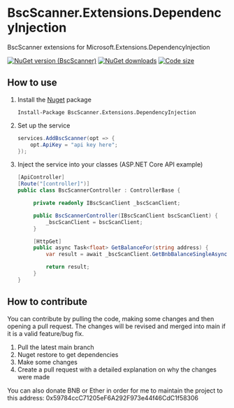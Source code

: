 # BscScanner.Extensions.DependencyInjection
 BscScanner extensions for Microsoft.Extensions.DependencyInjection 

[![NuGet version (BscScanner)](https://img.shields.io/github/license/pippinmole/BscScanner.Extensions.DependencyInjection?style=for-the-badge)](https://www.nuget.org/packages/BscScanner.Extensions.DependencyInjection)
[![NuGet downloads](https://img.shields.io/nuget/dt/BscScanner.Extensions.DependencyInjection?style=for-the-badge)](https://www.nuget.org/packages/BscScanner.Extensions.DependencyInjection)
[![Code size](https://img.shields.io/github/languages/code-size/pippinmole/BscScanner.Extensions.DependencyInjection?style=for-the-badge)](https://github.com/pippinmole/BscScanner.Extensions.DependencyInjection)

## How to use

1. Install the [Nuget](https://www.nuget.org/packages/BscScanner) package
    ```cli
    Install-Package BscScanner.Extensions.DependencyInjection
    ```
2. Set up the service
    ```cs
    services.AddBscScanner(opt => {
        opt.ApiKey = "api key here";
    });
    ```
3. Inject the service into your classes (ASP.NET Core API example)
   ```cs
   [ApiController]
   [Route("[controller]")]
   public class BscScannerController : ControllerBase {

        private readonly IBscScanClient _bscScanClient;

        public BscScannerController(IBscScanClient bscScanClient) {
            _bscScanClient = bscScanClient;
        }

        [HttpGet]
        public async Task<float> GetBalanceFor(string address) {
            var result = await _bscScanClient.GetBnbBalanceSingleAsync(address);

            return result;
        }
   }
   ```

## How to contribute

You can contribute by pulling the code, making some changes and then opening a pull request. The changes will be revised and merged into main if it is a valid feature/bug fix.

1. Pull the latest main branch
2. Nuget restore to get dependencies
3. Make some changes
4. Create a pull request with a detailed explanation on why the changes were made

You can also donate BNB or Ether in order for me to maintain the project to this address: 0x59784ccC71205eF6A292F973e44f46CdC1f58306
